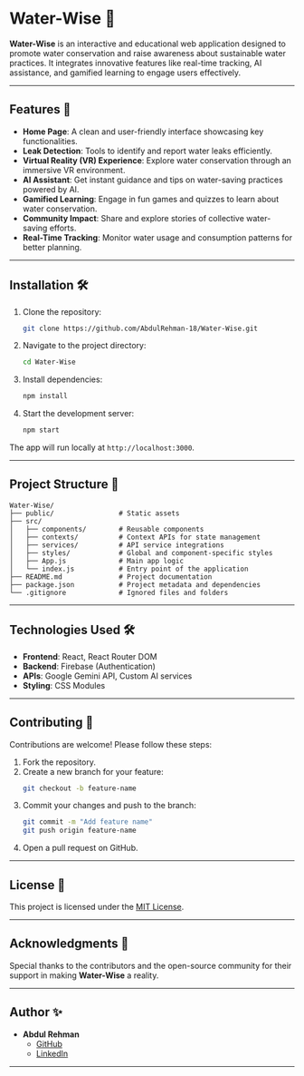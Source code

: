 # Water-Wise 🌊

**Water-Wise** is an interactive and educational web application designed to promote water conservation and raise awareness about sustainable water practices. It integrates innovative features like real-time tracking, AI assistance, and gamified learning to engage users effectively.

---

## Features 🚀

- **Home Page**: A clean and user-friendly interface showcasing key functionalities.
- **Leak Detection**: Tools to identify and report water leaks efficiently.
- **Virtual Reality (VR) Experience**: Explore water conservation through an immersive VR environment.
- **AI Assistant**: Get instant guidance and tips on water-saving practices powered by AI.
- **Gamified Learning**: Engage in fun games and quizzes to learn about water conservation.
- **Community Impact**: Share and explore stories of collective water-saving efforts.
- **Real-Time Tracking**: Monitor water usage and consumption patterns for better planning.

---

## Installation 🛠️

1. Clone the repository:
   ```bash
   git clone https://github.com/AbdulRehman-18/Water-Wise.git
   ```
2. Navigate to the project directory:
   ```bash
   cd Water-Wise
   ```
3. Install dependencies:
   ```bash
   npm install
   ```
4. Start the development server:
   ```bash
   npm start
   ```

The app will run locally at `http://localhost:3000`.

---

## Project Structure 📂

```
Water-Wise/
├── public/                # Static assets
├── src/
│   ├── components/        # Reusable components
│   ├── contexts/          # Context APIs for state management
│   ├── services/          # API service integrations
│   ├── styles/            # Global and component-specific styles
│   ├── App.js             # Main app logic
│   └── index.js           # Entry point of the application
├── README.md              # Project documentation
├── package.json           # Project metadata and dependencies
└── .gitignore             # Ignored files and folders
```

---

## Technologies Used 🛠️

- **Frontend**: React, React Router DOM
- **Backend**: Firebase (Authentication)
- **APIs**: Google Gemini API, Custom AI services
- **Styling**: CSS Modules

---

## Contributing 🤝

Contributions are welcome! Please follow these steps:

1. Fork the repository.
2. Create a new branch for your feature:
   ```bash
   git checkout -b feature-name
   ```
3. Commit your changes and push to the branch:
   ```bash
   git commit -m "Add feature name"
   git push origin feature-name
   ```
4. Open a pull request on GitHub.

---

## License 📜

This project is licensed under the [MIT License](LICENSE).

---

## Acknowledgments 🙌

Special thanks to the contributors and the open-source community for their support in making **Water-Wise** a reality.

---

## Author ✨

- **Abdul Rehman**  
  - [GitHub](https://github.com/AbdulRehman-18)
  - [LinkedIn](https://www.linkedin.com/in/abdulrehman-dev)

---
